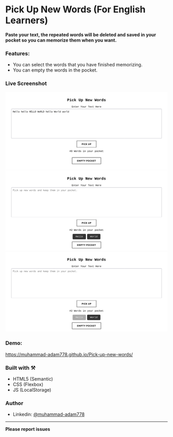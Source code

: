 # Pick Up New Words (For English Learners)

**Paste your text, the repeated words will be deleted and saved in your pocket so you can memorize them when you want.**

### Features:

- You can select the words that you have finished memorizing.
- You can empty the words in the pocket.

### Live Screenshot

![Desktop-view](./screenshot/img-1.png)
![Desktop-view](./screenshot/img-2.png)
![Desktop-view](./screenshot/img-3.png)

### Demo:

https://muhammad-adam778.github.io/Pick-up-new-words/

### Built with ⚒️

- HTML5 (Semantic)
- CSS (Flexbox)
- JS (LocalStorage)

### Author

- Linkedin: [@muhammad-adam778](https://www.linkedin.com/in/muhammad-adam778/)

<hr>

**Please report issues**
